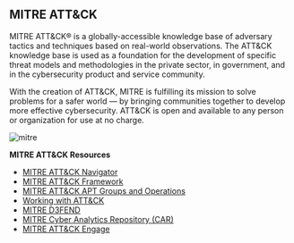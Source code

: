 MITRE ATT&CK
------------
MITRE ATT&CK® is a globally-accessible knowledge base of adversary tactics and techniques based on real-world observations. The ATT&CK knowledge base is used as a foundation for the development of specific threat models and methodologies in the private sector, in government, and in the cybersecurity product and service community.

With the creation of ATT&CK, MITRE is fulfilling its mission to solve problems for a safer world — by bringing communities together to develop more effective cybersecurity. ATT&CK is open and available to any person or organization for use at no charge.

![mitre](https://github.com/MrM8BRH/MrM8BRH/assets/34133187/e3e09234-2f02-4445-9961-560c0221dbc1)

**MITRE ATT&CK Resources**
- [MITRE ATT&CK Navigator](https://mitre-attack.github.io/attack-navigator/)
- [MITRE ATT&CK Framework](https://attack.mitre.org/)
- [MITRE ATT&CK APT Groups and Operations](https://attack.mitre.org/groups/)
- [Working with ATT&CK](https://attack.mitre.org/resources/working-with-attack/)
- [MITRE D3FEND](https://d3fend.mitre.org/)
- [MITRE Cyber Analytics Repository (CAR)](https://car.mitre.org/)
- [MITRE ATT&CK Engage](https://engage.mitre.org/)
